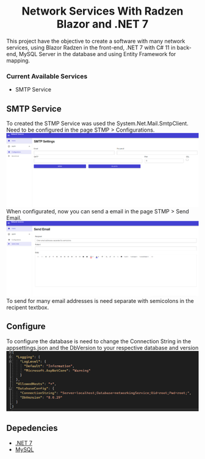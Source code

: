 <h1 align="center">
  Network Services With Radzen Blazor and .NET 7
</h1>
This project have the objective to create a software with many network services, using Blazor Radzen in the front-end, .NET 7 with C# 11 in back-end, MySQL Server in the database and using Entity Framework for
mapping.
<h3> Current Available Services </h3>
<ul>
  <li>SMTP Service </li>
</ul>
  
<h2>
  SMTP Service
</h2>
To created the STMP Service was used the System.Net.Mail.SmtpClient. Need to be configured in the page STMP > Configurations.
<div>
  <img src="Readme/Images/SmtpConfiguration.png" alt="SMTP Configuration">
</div>
When configurated, now you can send a email in the page STMP > Send Email.
<div>
  <img src="Readme/Images/StmpSendEmail.png" alt="SMTP Send Email">
</div>
To send for many email addresses is need separate with semicolons in the recipent textbox.
  
  <h2>
    Configure
  </h2>
  To configure the database is need to change the Connection String in the appsettings.json and the DbVersion to your respective database and version
  <div>
    <img src="Readme/Images/Configure.png" alt="Appsettings">
  </div>
 
  <h2>
    Depedencies
  </h2>
  <ul>
  <li> <a href="https://dotnet.microsoft.com/en-us/download/dotnet/7.0">.NET 7</a></li>
  <li><a href="https://www.mysql.com/downloads/">MySQL</a></li>
  </ul>
